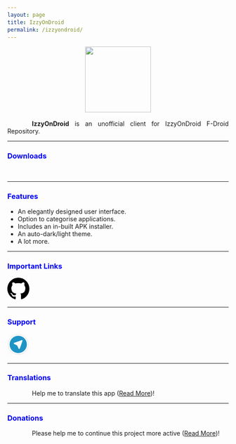 ```yaml
---
layout: page
title: IzzyOnDroid
permalink: /izzyondroid/
---
```


<style>
    tab1 { padding-left: 4em; }
</style>

<p style="text-align: center"><img src="https://gitlab.com/sunilpaulmathew/izzyondroid/-/raw/master/app/src/main/res/mipmap-xxxhdpi/ic_launcher.png" alt="" width="150" height="150" /></p>

<p style="text-align: justify"><tab1><strong>IzzyOnDroid</strong> is an unofficial client for IzzyOnDroid F-Droid Repository.</tab1></p>

<hr>

<h3 style="color: blue">Downloads</h3>

<p><a href="https://f-droid.org/packages/in.sunilpaulmathew.izzyondroid" target="_blank"><img src="https://fdroid.gitlab.io/artwork/badge/get-it-on.png" alt="" height="60" /></a></p>
<hr>

<h3 style="color: blue">Features</h3>

* An elegantly designed user interface.
* Option to categorise applications.
* Includes an in-built APK installer.
* An auto-dark/light theme.
* A lot more.

<hr>

<h3 style="color: blue">Important Links</h3>

<p><a href="https://gitlab.com/sunilpaulmathew/izzyondroid" target="_blank"><img src="https://github.com/SmartPack/SmartPack.github.io/blob/master/assets/pic002.png?raw=true" alt="" width="50" height="50" /></a></p>

<hr>

<h3 style="color: blue">Support</h3>

<a href="https://t.me/smartpack_kmanager" target="_blank"><img src="https://github.com/SmartPack/SmartPack.github.io/blob/master/assets/pic006.png?raw=true" alt="" width="50" height="50" /></a>

<hr>

<h3 style="color: blue">Translations</h3>

<p style="text-align: justify"><tab1>Help me to translate this app (<a href="{{ site.github.url }}/translations/" target="_self">Read More</a>)!</tab1></p>

<hr>

<h3 style="color: blue">Donations</h3>

<p style="text-align: justify"><tab1>Please help me to continue this project more active (<a href="{{ site.github.url }}/donation/" target="_self">Read More</a>)!</tab1></p>

